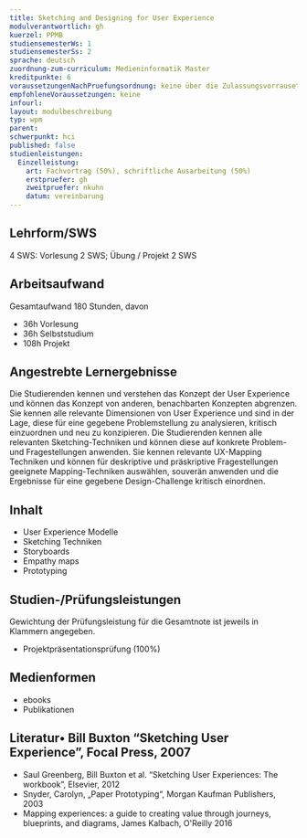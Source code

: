 ```yaml
---
title: Sketching and Designing for User Experience
modulverantwortlich: gh
kuerzel: PPMB
studiensemesterWs: 1
studiensemesterSs: 2
sprache: deutsch
zuordnung-zum-curriculum: Medieninformatik Master
kreditpunkte: 6
voraussetzungenNachPruefungsordnung: keine über die Zulassungsvorrausetzungen zum Studium hinausgehenden
empfohleneVoraussetzungen: keine
infourl: 
layout: modulbeschreibung
typ: wpm
parent:
schwerpunkt: hci
published: false
studienleistungen:
  Einzelleistung:
    art: Fachvortrag (50%), schriftliche Ausarbeitung (50%)
    erstpruefer: gh
    zweitpruefer: nkuhn
    datum: vereinbarung
---
```


## Lehrform/SWS

4 SWS: Vorlesung 2 SWS; Übung / Projekt 2 SWS

## Arbeitsaufwand
Gesamtaufwand 180 Stunden, davon
- 36h Vorlesung
- 36h Selbststudium
- 108h Projekt



## Angestrebte Lernergebnisse
Die Studierenden kennen und verstehen das Konzept der User Experience und können das Konzept von anderen, benachbarten Konzepten abgrenzen. Sie kennen alle relevante Dimensionen von User Experience und sind in der Lage, diese für eine gegebene Problemstellung zu analysieren, kritisch einzuordnen und neu zu konzipieren. Die Studierenden kennen alle relevanten Sketching-Techniken und können diese auf konkrete Problem- und Fragestellungen anwenden. Sie kennen relevante UX-Mapping Techniken und können für deskriptive und präskriptive Fragestellungen geeignete Mapping-Techniken auswählen, souverän anwenden und die Ergebnisse für eine gegebene Design-Challenge kritisch einordnen.



## Inhalt
- User Experience Modelle
- Sketching Techniken
- Storyboards
- Empathy maps
- Prototyping

## Studien-/Prüfungsleistungen
Gewichtung der Prüfungsleistung für die Gesamtnote ist jeweils in Klammern angegeben.
- Projektpräsentationsprüfung (100%)

## Medienformen
- ebooks
- Publikationen


## Literatur• Bill Buxton “Sketching User Experience”, Focal Press, 2007
- Saul Greenberg, Bill Buxton et al. “Sketching User Experiences: The workbook”, Elsevier, 2012
- Snyder, Carolyn, „Paper Prototyping“, Morgan Kaufman Publishers, 2003
- Mapping experiences: a guide to creating value through journeys, blueprints, and diagrams, James Kalbach, O'Reilly 2016
